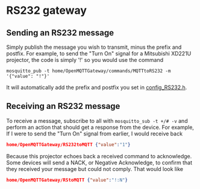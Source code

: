 # RS232 gateway

## Sending an RS232 message

Simply publish the message you wish to transmit, minus the prefix and postfix. For example, to send the "Turn On" signal for a Mitsubishi XD221U projector, the code is simply '!' so you would use the command

`mosquitto_pub -t home/OpenMQTTGateway/commands/MQTTtoRS232 -m  '{"value": "!"}'`

It will automatically add the prefix and postfix you set in [config_RS232.h](https://github.com/1technophile/OpenMQTTGateway/blob/master/main/config_RS232.h).

## Receiving an RS232 message
To receive a message, subscribe to all with `mosquitto_sub -t +/# -v`
and perform an action that should get a response from the device. For example, If I were to send the "Turn On" signal from earlier, I would receive back

```json
home/OpenMQTTGateway/RS232toMQTT {"value":"1"}
```

Because this projector echoes back a received command to acknowledge. Some devices will send a NACK, or Negative Acknowledge, to confirm that they received your message but could not comply. That would look like

```json
home/OpenMQTTGateway/RStoMQTT {"value":"!:N"}
```
